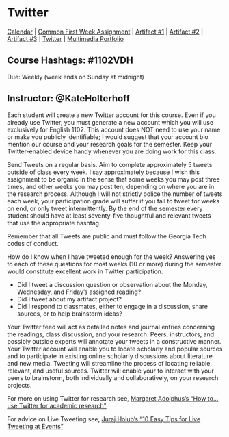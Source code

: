 <link rel="shortcut icon" href="https://kholterhoff.github.io/S18_ENG_1102/favicon.ico" type="image/x-icon">
<link rel="icon" href="https://kholterhoff.github.io/S18_ENG_1102/favicon.ico" type="image/x-icon">

<h1>Twitter</h1>

<a href="https://kholterhoff.github.io/S18_ENG_1102/Victorian_Digital_Humanities">Calendar</a>  |  <a href="https://kholterhoff.github.io/S18_ENG_1102/Common_First_Week_Assignment">Common First Week Assignment</a> | <a href="https://kholterhoff.github.io/S18_ENG_1102/Artifact_1">Artifact #1</a> |  <a href="https://kholterhoff.github.io/S18_ENG_1102/Artifact_2">Artifact #2</a> |  <a href="https://kholterhoff.github.io/S18_ENG_1102/Artifact_3">Artifact #3</a> |  <a href="https://kholterhoff.github.io/S18_ENG_1102/Twitter">Twitter</a> | <a href="https://kholterhoff.github.io/S18_ENG_1102/Multimedia_Portfolio">Multimedia Portfolio</a>

<h2>Course Hashtags: #1102VDH</h2>

Due: Weekly (week ends on Sunday at midnight)

<h2>Instructor: @KateHolterhoff</h2>

Each student will create a new Twitter account for this course. Even if you already use Twitter, you must generate a new account which you will use exclusively for English 1102. This account does NOT need to use your name or make you publicly identifiable; I would suggest that your account bio mention our course and your research goals for the semester. Keep your Twitter-enabled device handy whenever you are doing work for this class.

Send Tweets on a regular basis. Aim to complete approximately 5 tweets outside of class every week. I say approximately because I wish this assignment to be organic in the sense that some weeks you may post three times, and other weeks you may post ten, depending on where you are in the research process. Although I will not strictly police the number of tweets each week, your participation grade will suffer if you fail to tweet for weeks on end, or only tweet intermittently. By the end of the semester every student should have at least seventy-five thoughtful and relevant tweets that use the appropriate hashtag.

Remember that all Tweets are public and must follow the Georgia Tech codes of conduct.

How do I know when I have tweeted enough for the week? Answering yes to each of these questions for most weeks (10 or more) during the semester would constitute excellent work in Twitter participation.

* Did I tweet a discussion question or observation about the Monday, Wednesday, and Friday’s assigned reading?
* Did I tweet about my artifact project?
* Did I respond to classmates, either to engage in a discussion, share sources, or to help brainstorm ideas?

Your Twitter feed will act as detailed notes and journal entries concerning the readings, class discussion, and your research. Peers, instructors, and possibly outside experts will annotate your tweets in a constructive manner. Your Twitter account will enable you to locate scholarly and popular sources and to participate in existing online scholarly discussions about literature and new media. Tweeting will streamline the process of locating reliable, relevant, and useful sources. Twitter will enable your to interact with your peers to brainstorm, both individually and collaboratively, on your research projects.

For more on using Twitter for research see, <a href="http://www.emeraldgrouppublishing.com/research/guides/management/twitter.htm">Margaret Adolphus’s “How to…use Twitter for academic research"</a>

For advice on Live Tweeting see, <a href="https://blog.sli.do/10-easy-tips-for-tweeting-from-live-events/">Juraj Holub’s “10 Easy Tips for Live Tweeting at Events”</a>
